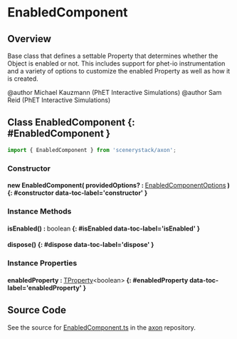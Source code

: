 # EnabledComponent

## Overview

Base class that defines a settable Property that determines whether the Object is enabled or not. This includes
support for phet-io instrumentation and a variety of options to customize the enabled Property as well as how it is
created.

@author Michael Kauzmann (PhET Interactive Simulations)
@author Sam Reid (PhET Interactive Simulations)

## Class EnabledComponent {: #EnabledComponent }


```js
import { EnabledComponent } from 'scenerystack/axon';
```
### Constructor

#### new EnabledComponent( providedOptions? : <span style="font-weight: 400;">[EnabledComponentOptions](../axon/EnabledComponent.md#EnabledComponentOptions)</span> ) {: #constructor data-toc-label='constructor' }

### Instance Methods

#### isEnabled() : <span style="font-weight: 400;"><span style="color: hsla(calc(var(--md-hue) + 180deg),80%,40%,1);">boolean</span></span> {: #isEnabled data-toc-label='isEnabled' }

#### dispose() {: #dispose data-toc-label='dispose' }

### Instance Properties

#### enabledProperty : <span style="font-weight: 400;">[TProperty](../axon/TProperty.md)&lt;<span style="color: hsla(calc(var(--md-hue) + 180deg),80%,40%,1);">boolean</span>&gt;</span> {: #enabledProperty data-toc-label='enabledProperty' }



## Source Code

See the source for [EnabledComponent.ts](https://github.com/phetsims/axon/blob/main/js/EnabledComponent.ts) in the [axon](https://github.com/phetsims/axon) repository.
